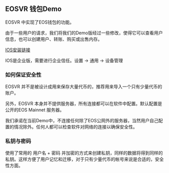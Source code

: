 ## EOSVR 钱包Demo

EOSVR 中实现了EOS钱包的功能。

由于一些用户的请求，我们将我们的Demo版经过一些修改，使得它可以查看用户信息，也可以创建用户、转账、购买或出售内存。

[IOS安装链接](https://test.gvrcraft.com/download.html) 

IOS是企业版，需要进行企业信任。设置 -> 通用 -> 设备管理



### 如何保证安全性

EOSVR 并不是被设计成用来保存大量代币的，推荐用来导入一个只有少量代币的账户。

另外，EOSVR 本身并不提供服务器，所有连接都可以在软件中配置。默认配置是公开的EOS Mainnet 服务器。

我们承诺在当前Demo中，不连接任何除了EOS公网外的服务器，当然用户自己配置的情况除外。任何人都可以检查软件对网络的连接以确保安全性。


### 私钥与密码

使用了常用的 用户名 + 密码 并加密的方式来创建私钥，同样的数据将得到同样的私钥。这样方便了用户记忆和迁移，对于只有少量代币的帐号来说是合适的，安全性方面。
